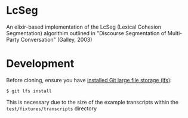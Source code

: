 # LcSeg

An elixir-based implementation of the LcSeg (Lexical Cohesion Segmentation) algorithim
outlined in "Discourse Segmentation of Multi-Party Conversation" (Galley, 2003)

# Development

Before cloning, ensure you have [installed Git large file storage (lfs)](https://git-lfs.github.com/):

`$ git lfs install`


This is necessary due to the size of the example transcripts within the `test/fixtures/transcripts` directory
